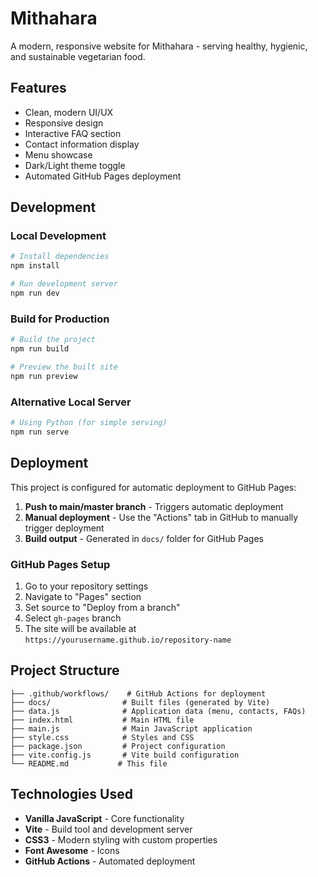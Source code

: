 # Mithahara

A modern, responsive website for Mithahara - serving healthy, hygienic, and sustainable vegetarian food.

## Features

- Clean, modern UI/UX
- Responsive design
- Interactive FAQ section
- Contact information display
- Menu showcase
- Dark/Light theme toggle
- Automated GitHub Pages deployment

## Development

### Local Development
```bash
# Install dependencies
npm install

# Run development server
npm run dev
```

### Build for Production
```bash
# Build the project
npm run build

# Preview the built site
npm run preview
```

### Alternative Local Server
```bash
# Using Python (for simple serving)
npm run serve
```

## Deployment

This project is configured for automatic deployment to GitHub Pages:

1. **Push to main/master branch** - Triggers automatic deployment
2. **Manual deployment** - Use the "Actions" tab in GitHub to manually trigger deployment
3. **Build output** - Generated in `docs/` folder for GitHub Pages

### GitHub Pages Setup

1. Go to your repository settings
2. Navigate to "Pages" section
3. Set source to "Deploy from a branch"
4. Select `gh-pages` branch
5. The site will be available at `https://yourusername.github.io/repository-name`

## Project Structure

```
├── .github/workflows/    # GitHub Actions for deployment
├── docs/                # Built files (generated by Vite)
├── data.js              # Application data (menu, contacts, FAQs)
├── index.html           # Main HTML file
├── main.js              # Main JavaScript application
├── style.css            # Styles and CSS
├── package.json         # Project configuration
├── vite.config.js       # Vite build configuration
└── README.md           # This file
```

## Technologies Used

- **Vanilla JavaScript** - Core functionality
- **Vite** - Build tool and development server
- **CSS3** - Modern styling with custom properties
- **Font Awesome** - Icons
- **GitHub Actions** - Automated deployment